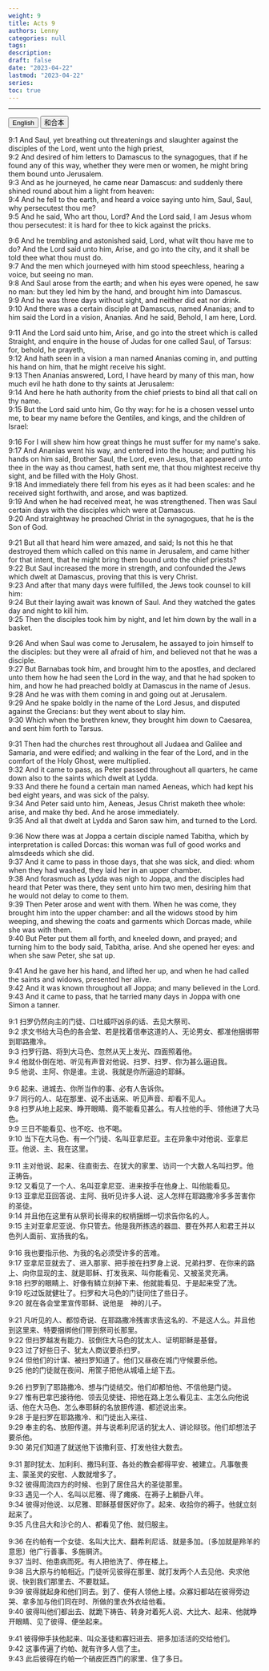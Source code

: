 ```yaml
---
weight: 9
title: Acts 9
authors: Lenny
categories: null
tags: 
description: 
draft: false
date: "2023-04-22"
lastmod: "2023-04-22"
series:
toc: true
---
```



<!--more-->
---

<!-- Tab links -->
<div class="tab">
  <button class="tablinks active" onclick="tablabel(event, 'english')">English</button>
  <button class="tablinks" onclick="tablabel(event, 'chinese')">和合本</button>
  
</div>

<!-- Tab content -->
<div id="english" class="tabcontent" style="display:block">

9:1 And Saul, yet breathing out threatenings and slaughter against the disciples of the Lord, went unto the high priest,  
9:2 And desired of him letters to Damascus to the synagogues, that if he found any of this way, whether they were men or women, he might bring them bound unto Jerusalem.  
9:3 And as he journeyed, he came near Damascus: and suddenly there shined round about him a light from heaven:  
9:4 And he fell to the earth, and heard a voice saying unto him, Saul, Saul, why persecutest thou me?  
9:5 And he said, Who art thou, Lord? And the Lord said, I am Jesus whom thou persecutest: it is hard for thee to kick against the pricks.  

9:6 And he trembling and astonished said, Lord, what wilt thou have me to do? And the Lord said unto him, Arise, and go into the city, and it shall be told thee what thou must do.  
9:7 And the men which journeyed with him stood speechless, hearing a voice, but seeing no man.  
9:8 And Saul arose from the earth; and when his eyes were opened, he saw no man: but they led him by the hand, and brought him into Damascus.  
9:9 And he was three days without sight, and neither did eat nor drink.  
9:10 And there was a certain disciple at Damascus, named Ananias; and to him said the Lord in a vision, Ananias. And he said, Behold, I am here, Lord.  

9:11 And the Lord said unto him, Arise, and go into the street which is called Straight, and enquire in the house of Judas for one called Saul, of Tarsus: for, behold, he prayeth,  
9:12 And hath seen in a vision a man named Ananias coming in, and putting his hand on him, that he might receive his sight.  
9:13 Then Ananias answered, Lord, I have heard by many of this man, how much evil he hath done to thy saints at Jerusalem:  
9:14 And here he hath authority from the chief priests to bind all that call on thy name.  
9:15 But the Lord said unto him, Go thy way: for he is a chosen vessel unto me, to bear my name before the Gentiles, and kings, and the children of Israel:  

9:16 For I will shew him how great things he must suffer for my name's sake.  
9:17 And Ananias went his way, and entered into the house; and putting his hands on him said, Brother Saul, the Lord, even Jesus, that appeared unto thee in the way as thou camest, hath sent me, that thou mightest receive thy sight, and be filled with the Holy Ghost.  
9:18 And immediately there fell from his eyes as it had been scales: and he received sight forthwith, and arose, and was baptized.  
9:19 And when he had received meat, he was strengthened. Then was Saul certain days with the disciples which were at Damascus.  
9:20 And straightway he preached Christ in the synagogues, that he is the Son of God.  

9:21 But all that heard him were amazed, and said; Is not this he that destroyed them which called on this name in Jerusalem, and came hither for that intent, that he might bring them bound unto the chief priests?  
9:22 But Saul increased the more in strength, and confounded the Jews which dwelt at Damascus, proving that this is very Christ.  
9:23 And after that many days were fulfilled, the Jews took counsel to kill him:  
9:24 But their laying await was known of Saul. And they watched the gates day and night to kill him.  
9:25 Then the disciples took him by night, and let him down by the wall in a basket.  

9:26 And when Saul was come to Jerusalem, he assayed to join himself to the disciples: but they were all afraid of him, and believed not that he was a disciple.  
9:27 But Barnabas took him, and brought him to the apostles, and declared unto them how he had seen the Lord in the way, and that he had spoken to him, and how he had preached boldly at Damascus in the name of Jesus.  
9:28 And he was with them coming in and going out at Jerusalem.  
9:29 And he spake boldly in the name of the Lord Jesus, and disputed against the Grecians: but they went about to slay him.  
9:30 Which when the brethren knew, they brought him down to Caesarea, and sent him forth to Tarsus.  

9:31 Then had the churches rest throughout all Judaea and Galilee and Samaria, and were edified; and walking in the fear of the Lord, and in the comfort of the Holy Ghost, were multiplied.  
9:32 And it came to pass, as Peter passed throughout all quarters, he came down also to the saints which dwelt at Lydda.  
9:33 And there he found a certain man named Aeneas, which had kept his bed eight years, and was sick of the palsy.  
9:34 And Peter said unto him, Aeneas, Jesus Christ maketh thee whole: arise, and make thy bed. And he arose immediately.  
9:35 And all that dwelt at Lydda and Saron saw him, and turned to the Lord.  

9:36 Now there was at Joppa a certain disciple named Tabitha, which by interpretation is called Dorcas: this woman was full of good works and almsdeeds which she did.  
9:37 And it came to pass in those days, that she was sick, and died: whom when they had washed, they laid her in an upper chamber.  
9:38 And forasmuch as Lydda was nigh to Joppa, and the disciples had heard that Peter was there, they sent unto him two men, desiring him that he would not delay to come to them.  
9:39 Then Peter arose and went with them. When he was come, they brought him into the upper chamber: and all the widows stood by him weeping, and shewing the coats and garments which Dorcas made, while she was with them.  
9:40 But Peter put them all forth, and kneeled down, and prayed; and turning him to the body said, Tabitha, arise. And she opened her eyes: and when she saw Peter, she sat up.  

9:41 And he gave her his hand, and lifted her up, and when he had called the saints and widows, presented her alive.  
9:42 And it was known throughout all Joppa; and many believed in the Lord.  
9:43 And it came to pass, that he tarried many days in Joppa with one Simon a tanner.  
</div>

<div id="chinese" class="tabcontent">

9:1 扫罗仍然向主的门徒、口吐威吓凶杀的话、去见大祭司、  
9:2 求文书给大马色的各会堂、若是找着信奉这道的人、无论男女、都准他捆绑带到耶路撒冷。  
9:3 扫罗行路、将到大马色、忽然从天上发光、四面照着他。  
9:4 他就仆倒在地、听见有声音对他说、扫罗、扫罗、你为甚么逼迫我。  
9:5 他说、主阿、你是谁。主说、我就是你所逼迫的耶稣。  

9:6 起来、进城去、你所当作的事、必有人告诉你。  
9:7 同行的人、站在那里、说不出话来、听见声音、却看不见人。  
9:8 扫罗从地上起来、睁开眼睛、竟不能看见甚么。有人拉他的手、领他进了大马色。  
9:9 三日不能看见、也不吃、也不喝。  
9:10 当下在大马色、有一个门徒、名叫亚拿尼亚。主在异象中对他说、亚拿尼亚。他说、主、我在这里。  

9:11 主对他说、起来、往直街去、在犹大的家里、访问一个大数人名叫扫罗。他正祷告。  
9:12 又看见了一个人、名叫亚拿尼亚、进来按手在他身上、叫他能看见。  
9:13 亚拿尼亚回答说、主阿、我听见许多人说、这人怎样在耶路撒冷多多苦害你的圣徒。  
9:14 并且他在这里有从祭司长得来的权柄捆绑一切求告你名的人。  
9:15 主对亚拿尼亚说、你只管去。他是我所拣选的器皿、要在外邦人和君王并以色列人面前、宣扬我的名。  

9:16 我也要指示他、为我的名必须受许多的苦难。  
9:17 亚拿尼亚就去了、进入那家、把手按在扫罗身上说、兄弟扫罗、在你来的路上、向你显现的主、就是耶稣、打发我来、叫你能看见、又被圣灵充满。  
9:18 扫罗的眼睛上、好像有鳞立刻掉下来、他就能看见、于是起来受了洗。  
9:19 吃过饭就健壮了。扫罗和大马色的门徒同住了些日子。  
9:20 就在各会堂里宣传耶稣、说他是　神的儿子。  

9:21 凡听见的人、都惊奇说、在耶路撒冷残害求告这名的、不是这人么。并且他到这里来、特要捆绑他们带到祭司长那里。  
9:22 但扫罗越发有能力、驳倒住大马色的犹太人、证明耶稣是基督。  
9:23 过了好些日子、犹太人商议要杀扫罗。  
9:24 但他们的计谋、被扫罗知道了。他们又昼夜在城门守候要杀他。  
9:25 他的门徒就在夜间、用筐子把他从城墙上缒下去。  

9:26 扫罗到了耶路撒冷、想与门徒结交。他们却都怕他、不信他是门徒。  
9:27 惟有巴拿巴接待他、领去见使徒、把他在路上怎么看见主、主怎么向他说话、他在大马色、怎么奉耶稣的名放胆传道、都述说出来。  
9:28 于是扫罗在耶路撒冷、和门徒出入来往、  
9:29 奉主的名、放胆传道。并与说希利尼话的犹太人、讲论辩驳。他们却想法子要杀他。  
9:30 弟兄们知道了就送他下该撒利亚、打发他往大数去。  

9:31 那时犹太、加利利、撒玛利亚、各处的教会都得平安、被建立。凡事敬畏主、蒙圣灵的安慰、人数就增多了。  
9:32 彼得周流四方的时候、也到了居住吕大的圣徒那里。  
9:33 遇见一个人、名叫以尼雅、得了瘫痪、在褥子上躺卧八年。  
9:34 彼得对他说、以尼雅、耶稣基督医好你了。起来、收拾你的褥子。他就立刻起来了。  
9:35 凡住吕大和沙仑的人、都看见了他、就归服主。  

9:36 在约帕有一个女徒、名叫大比大、翻希利尼话、就是多加。〔多加就是羚羊的意思〕他广行善事、多施赒济。  
9:37 当时、他患病而死。有人把他洗了、停在楼上。  
9:38 吕大原与约帕相近。门徒听见彼得在那里、就打发两个人去见他、央求他说、快到我们那里去、不要耽延。  
9:39 彼得就起身和他们同去。到了、便有人领他上楼。众寡妇都站在彼得旁边哭、拿多加与他们同在时、所做的里衣外衣给他看。  
9:40 彼得叫他们都出去、就跪下祷告、转身对着死人说、大比大、起来、他就睁开眼睛、见了彼得、便坐起来。  

9:41 彼得伸手扶他起来、叫众圣徒和寡妇进去、把多加活活的交给他们。  
9:42 这事传遍了约帕、就有许多人信了主。  
9:43 此后彼得在约帕一个硝皮匠西门的家里、住了多日。  
</div>